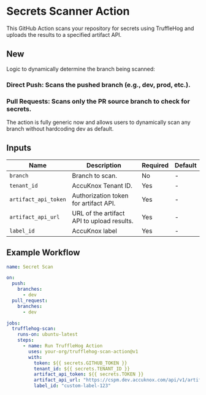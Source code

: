 
# Secrets Scanner Action

This GitHub Action scans your repository for secrets using TruffleHog and uploads the results to a specified artifact API.

## New 
Logic to dynamically determine the branch being scanned:

### Direct Push: Scans the pushed branch (e.g., dev, prod, etc.).
### Pull Requests: Scans only the PR source branch to check for secrets.
The action is fully generic now and allows users to dynamically scan any branch without hardcoding dev as default.

## Inputs

| Name                 | Description                                  | Required | Default  |
|----------------------|----------------------------------------------|----------|----------|
| `branch`             | Branch to scan.                              | No       | -        |
| `tenant_id`          | AccuKnox Tenant ID.                          | Yes      | -        |
| `artifact_api_token` | Authorization token for artifact API.        | Yes      | -        |
| `artifact_api_url`   | URL of the artifact API to upload results.   | Yes      | -        |
| `label_id`           | AccuKnox label                               | Yes      | -        |

## Example Workflow

```yaml
name: Secret Scan

on:
  push:
    branches:
      - dev
  pull_request:
    branches:
      - dev

jobs:
  trufflehog-scan:
    runs-on: ubuntu-latest
    steps:
      - name: Run TruffleHog Action
        uses: your-org/trufflehog-scan-action@v1
        with:
          token: ${{ secrets.GITHUB_TOKEN }}
          tenant_id: ${{ secrets.TENANT_ID }}
          artifact_api_token: ${{ secrets.TOKEN }}
          artifact_api_url: "https://cspm.dev.accuknox.com/api/v1/artifact/"
          label_id: "custom-label-123"

